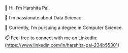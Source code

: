 👋 Hi, I’m Harshita Pal.

👀 I’m passionate about Data Science.

🌱 Currently, I’m pursuing a degree in Computer Science.

📫 Feel free to connect with me on LinkedIn: (https://www.linkedin.com/in/harshita-pal-234b55301)




